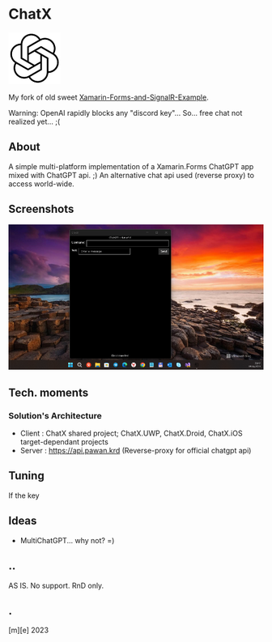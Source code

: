 # ChatX
![ChatGPT](Images/logo.png)

My fork of old sweet [Xamarin-Forms-and-SignalR-Example](https://github.com/schneidenbach/Xamarin-Forms-and-SignalR-Example).

Warning: OpenAI rapidly blocks any "discord key"... So... free chat not realized yet... ;(

## About 
A simple multi-platform implementation of a Xamarin.Forms ChatGPT app mixed with ChatGPT api. ;)
An alternative chat api used (reverse proxy) to access world-wide.  

## Screenshots
![Shot 1](Images/shot1.png)


## Tech. moments

### Solution's Architecture
- Client : ChatX shared project; ChatX.UWP, ChatX.Droid, ChatX.iOS target-dependant projects
- Server : https://api.pawan.krd (Reverse-proxy for official chatgpt api)

## Tuning
If the key 


## Ideas
- MultiChatGPT... why not? =)

## ..
AS IS. No support. RnD only.

## .
[m][e] 2023

